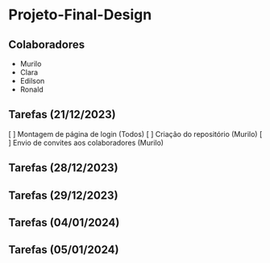 # Projeto-Final-Design  

## Colaboradores
- Murilo
- Clara
- Edilson
- Ronald

## Tarefas (21/12/2023)
[ ] Montagem de página de login (Todos)
[ ] Criação do repositório (Murilo)
[ ] Envio de convites aos colaboradores (Murilo)

## Tarefas (28/12/2023)
## Tarefas (29/12/2023)
## Tarefas (04/01/2024)
## Tarefas (05/01/2024)